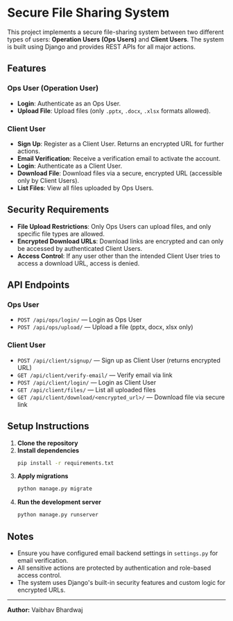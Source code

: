 # Secure File Sharing System

This project implements a secure file-sharing system between two different types of users: **Operation Users (Ops Users)** and **Client Users**. The system is built using Django and provides REST APIs for all major actions.

## Features

### Ops User (Operation User)

- **Login**: Authenticate as an Ops User.
- **Upload File**: Upload files (only `.pptx`, `.docx`, `.xlsx` formats allowed).

### Client User

- **Sign Up**: Register as a Client User. Returns an encrypted URL for further actions.
- **Email Verification**: Receive a verification email to activate the account.
- **Login**: Authenticate as a Client User.
- **Download File**: Download files via a secure, encrypted URL (accessible only by Client Users).
- **List Files**: View all files uploaded by Ops Users.

## Security Requirements

- **File Upload Restrictions**: Only Ops Users can upload files, and only specific file types are allowed.
- **Encrypted Download URLs**: Download links are encrypted and can only be accessed by authenticated Client Users.
- **Access Control**: If any user other than the intended Client User tries to access a download URL, access is denied.

## API Endpoints

### Ops User

- `POST /api/ops/login/` — Login as Ops User
- `POST /api/ops/upload/` — Upload a file (pptx, docx, xlsx only)

### Client User

- `POST /api/client/signup/` — Sign up as Client User (returns encrypted URL)
- `GET /api/client/verify-email/` — Verify email via link
- `POST /api/client/login/` — Login as Client User
- `GET /api/client/files/` — List all uploaded files
- `GET /api/client/download/<encrypted_url>/` — Download file via secure link

## Setup Instructions

1. **Clone the repository**
2. **Install dependencies**
   ```bash
   pip install -r requirements.txt
   ```
3. **Apply migrations**
   ```bash
   python manage.py migrate
   ```
4. **Run the development server**
   ```bash
   python manage.py runserver
   ```

## Notes

- Ensure you have configured email backend settings in `settings.py` for email verification.
- All sensitive actions are protected by authentication and role-based access control.
- The system uses Django's built-in security features and custom logic for encrypted URLs.

---

**Author:** Vaibhav Bhardwaj
